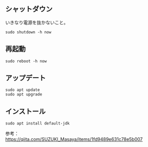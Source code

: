 
## シャットダウン
いきなり電源を抜かないこと。
```
sudo shutdown -h now
```
## 再起動
```
sudo reboot -h now
```
## アップデート
```
sudo apt update
sudo apt upgrade
```
## インストール
```
sudo apt install default-jdk
```

参考：  
https://qiita.com/SUZUKI_Masaya/items/1fd9489e631c78e5b007
